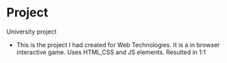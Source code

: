 # Project
University project
- This is the project I had created for Web Technologies. It is a in browser interactive game. Uses HTML,CSS and JS elements. Resulted in 1:1
